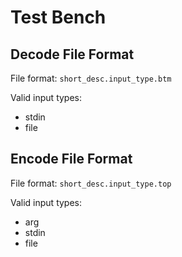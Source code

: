 # Test Bench

## Decode File Format

File format: `short_desc.input_type.btm`

Valid input types:
- stdin
- file

## Encode File Format

File format: `short_desc.input_type.top`

Valid input types:
- arg
- stdin
- file
